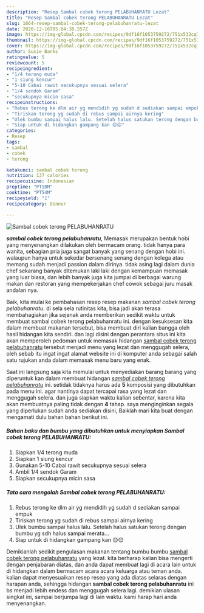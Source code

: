 ```yaml
---
description: "Resep Sambal cobek terong PELABUHANRATU Lezat"
title: "Resep Sambal cobek terong PELABUHANRATU Lezat"
slug: 1664-resep-sambal-cobek-terong-pelabuhanratu-lezat
date: 2020-12-16T05:04:38.557Z
image: https://img-global.cpcdn.com/recipes/9df16f1053759272/751x532cq70/sambal-cobek-terong-pelabuhanratu-foto-resep-utama.jpg
thumbnail: https://img-global.cpcdn.com/recipes/9df16f1053759272/751x532cq70/sambal-cobek-terong-pelabuhanratu-foto-resep-utama.jpg
cover: https://img-global.cpcdn.com/recipes/9df16f1053759272/751x532cq70/sambal-cobek-terong-pelabuhanratu-foto-resep-utama.jpg
author: Susie Banks
ratingvalue: 5
reviewcount: 5
recipeingredient:
- "1/4 terong muda"
- "1 siung kencur"
- "5-10 Cabai rawit secukupnya sesuai selera"
- "1/4 sendok Garam"
- "secukupnya micin sasa"
recipeinstructions:
- "Rebus terong ke dlm air yg mendidih yg sudah d sediakan sampai empuk"
- "Tiriskan terong yg sudah di rebus sampai airnya kering"
- "Ulek bumbu sampai halus lalu. Setelah halus satukan terong dengan bumbu yg sdh halus sampai merata..."
- "Siap untuk di hidangkan gampang kan 😊😊"
categories:
- Resep
tags:
- sambal
- cobek
- terong

katakunci: sambal cobek terong 
nutrition: 137 calories
recipecuisine: Indonesian
preptime: "PT10M"
cooktime: "PT54M"
recipeyield: "1"
recipecategory: Dinner

---
```



![Sambal cobek terong PELABUHANRATU](https://img-global.cpcdn.com/recipes/9df16f1053759272/751x532cq70/sambal-cobek-terong-pelabuhanratu-foto-resep-utama.jpg)

<b><i>sambal cobek terong pelabuhanratu</i></b>, Memasak merupakan bentuk hobi yang menyenangkan dilakukan oleh bermacam orang. tidak hanya para wanita, sebagian pria juga sangat banyak yang senang dengan hobi ini. walaupun hanya untuk sekedar bersenang senang dengan kolega atau memang sudah menjadi passion dalam dirinya. tidak asing lagi dalam dunia chef sekarang banyak ditemukan laki laki dengan kemampuan memasak yang luar biasa, dan lebih banyak juga kita jumpai di berbagai warung makan dan restoran yang mempekerjakan chef cowok sebagai juru masak andalan nya.



Baik, kita mulai ke pembahasan resep resep makanan <i>sambal cobek terong pelabuhanratu</i>. di sela sela rutinitas kita, bisa jadi akan terasa membahagiakan jika sejenak anda memberikan sedikit waktu untuk membuat sambal cobek terong pelabuhanratu ini. dengan kesuksesan kita dalam membuat makanan tersebut, bisa membuat diri kalian bangga oleh hasil hidangan kita sendiri. dan lagi disini dengan perantara situs ini kita akan memperoleh pedoman untuk memasak hidangan <u>sambal cobek terong pelabuhanratu</u> tersebut menjadi menu yang lezat dan menggugah selera, oleh sebab itu ingat ingat alamat website ini di komputer anda sebagai salah satu rujukan anda dalam memasak menu baru yang enak.


Saat ini langsung saja kita memulai untuk menyediakan barang barang yang diperuntuk kan dalam membuat hidangan <u><i>sambal cobek terong pelabuhanratu</i></u> ini. setidak tidaknya harus ada <b>5</b> komposisi yang dibutuhkan pada menu ini. agar nantinya dapat tercapai rasa yang lezat dan menggugah selera. dan juga siapkan waktu kalian sebentar, karena kita akan membuatnya paling tidak dengan <b>4</b> tahap. saya menginginkan segala yang diperlukan sudah anda sediakan disini, Baiklah mari kita buat dengan mengamati dulu bahan bahan berikut ini.

<!--inarticleads1-->

##### Bahan baku dan bumbu yang dibutuhkan untuk menyiapkan Sambal cobek terong PELABUHANRATU:

1. Siapkan 1/4 terong muda
1. Siapkan 1 siung kencur
1. Gunakan 5-10 Cabai rawit secukupnya sesuai selera
1. Ambil 1/4 sendok Garam
1. Siapkan secukupnya micin sasa




<!--inarticleads2-->

##### Tata cara mengolah Sambal cobek terong PELABUHANRATU:

1. Rebus terong ke dlm air yg mendidih yg sudah d sediakan sampai empuk
1. Tiriskan terong yg sudah di rebus sampai airnya kering
1. Ulek bumbu sampai halus lalu. Setelah halus satukan terong dengan bumbu yg sdh halus sampai merata...
1. Siap untuk di hidangkan gampang kan 😊😊




Demikianlah sedikit pengulasan makanan tentang bumbu bumbu <u>sambal cobek terong pelabuhanratu</u> yang lezat. kita berharap kalian bisa mengerti dengan penjabaran diatas, dan anda dapat membuat lagi di acara lain untuk di hidangkan dalam bermacam acara acara keluarga atau teman anda. kalian dapat menyesuaikan resep resep yang ada diatas selaras dengan harapan anda, sehingga hidangan <b>sambal cobek terong pelabuhanratu</b> ini bs menjadi lebih endess dan menggugah selera lagi. demikian ulasan singkat ini, sampai berjumpa lagi di lain waktu. kami harap hari anda menyenangkan.
